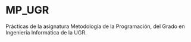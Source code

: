 # MP_UGR
Prácticas de la asignatura Metodología de la Programación, del Grado en Ingeniería Informática de la UGR.
